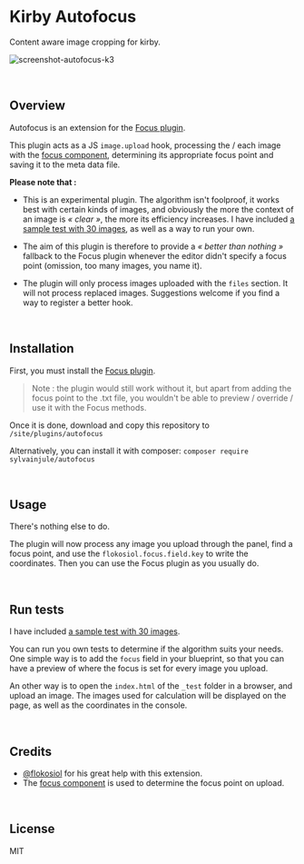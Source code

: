 # Kirby Autofocus

Content aware image cropping for kirby.

![screenshot-autofocus-k3](https://user-images.githubusercontent.com/14079751/47998289-15b0f100-e0ff-11e8-8865-0267db33660d.jpg)

<br/>

## Overview

Autofocus is an extension for the [Focus plugin](https://github.com/flokosiol/kirby-focus).

This plugin acts as a JS `image.upload` hook, processing the / each image with the [focus component](https://github.com/component/focus), determining its appropriate focus point and saving it to the meta data file.

**Please note that :**

- This is an experimental plugin. The algorithm isn't foolproof, it works best with certain kinds of images, and obviously the more the context of an image is *« clear »*, the more its efficiency increases. I have included [a sample test with 30 images](https://github.com/sylvainjule/kirby-autofocus/blob/master/_test/test.md), as well as a way to run your own.
    
- The aim of this plugin is therefore to provide a *« better than nothing »* fallback to the Focus plugin whenever the editor didn't specify a focus point (omission, too many images, you name it).

- The plugin will only process images uploaded with the `files` section. It will not process replaced images. Suggestions welcome if you find a way to register a better hook.
    
<br/>

## Installation

First, you must install the [Focus plugin](https://github.com/flokosiol/kirby-focus).

> Note : the plugin would still work without it, but apart from adding the focus point to the .txt file, you wouldn't be able to preview / override / use it with the Focus methods.

Once it is done, download and copy this repository to ```/site/plugins/autofocus```

Alternatively, you can install it with composer: ```composer require sylvainjule/autofocus```

<br/>

## Usage

There's nothing else to do.

The plugin will now process any image you upload through the panel, find a focus point, and use the `flokosiol.focus.field.key` to write the coordinates. Then you can use the Focus plugin as you usually do.

<br/>

## Run tests

I have included [a sample test with 30 images](_test/test.md).

You can run you own tests to determine if the algorithm suits your needs. One simple way is to add the `focus` field in your blueprint, so that you can have a preview of where the focus is set for every image you upload.

An other way is to open the `index.html` of the `_test` folder in a browser, and upload an image.
The images used for calculation will be displayed on the page, as well as the coordinates in the console.

<br/>

## Credits

- [@flokosiol](https://github.com/flokosiol/) for his great help with this extension.
- The [focus component](https://github.com/component/focus) is used to determine the focus point on upload.

<br/>

## License

MIT